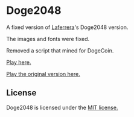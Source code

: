 # Doge2048
A fixed version of [Laferrera](https://github.com/laferrera)'s Doge2048 version.

The images and fonts were fixed.

Removed a script that mined for DogeCoin.

[Play here.](https://jeweled-fox.github.io/doge2048/)

[Play the original version here.](http://doge2048.com)


## License
Doge2048 is licensed under the [MIT license.](https://github.com/laferrera/doge2048/blob/master/LICENSE.txt)
